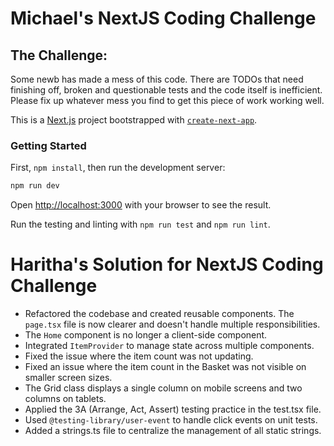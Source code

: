 # Michael's NextJS Coding Challenge

## The Challenge:
Some newb has made a mess of this code. There are TODOs that need finishing off, broken and questionable tests and the code itself is inefficient.  
Please fix up whatever mess you find to get this piece of work working well.

This is a [Next.js](https://nextjs.org/) project bootstrapped with [`create-next-app`](https://github.com/vercel/next.js/tree/canary/packages/create-next-app).

### Getting Started

First, `npm install`, then run the development server:

```bash
npm run dev
```

Open [http://localhost:3000](http://localhost:3000) with your browser to see the result.

Run the testing and linting with `npm run test` and `npm run lint`.

# Haritha's Solution for NextJS Coding Challenge

* Refactored the codebase and created reusable components. The `page.tsx` file is now clearer and doesn't handle multiple responsibilities.
* The `Home` component is no longer a client-side component.
* Integrated `ItemProvider` to manage state across multiple components.
* Fixed the issue where the item count was not updating.
* Fixed an issue where the item count in the Basket was not visible on smaller screen sizes.
* The Grid class displays a single column on mobile screens and two columns on tablets.
* Applied the 3A (Arrange, Act, Assert) testing practice in the test.tsx file.
* Used `@testing-library/user-event` to handle click events on unit tests.
* Added a strings.ts file to centralize the management of all static strings.
